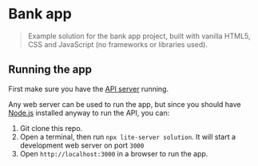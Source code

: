 # Bank app

> Example solution for the bank app project, built with vanilla HTML5, CSS and JavaScript (no frameworks or libraries used).

## Running the app

First make sure you have the [API server](../api/README.md) running.

Any web server can be used to run the app, but since you should have [Node.js](https://nodejs.org) installed anyway to run the API, you can:

1. Git clone this repo.
2. Open a terminal, then run `npx lite-server solution`. It will start a development web server on port `3000`
3. Open `http://localhost:3000` in a browser to run the app.
